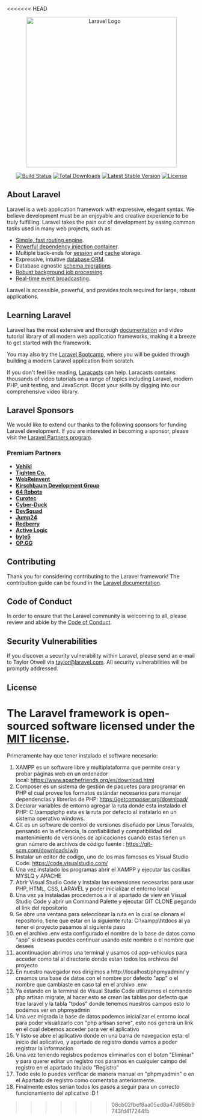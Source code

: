 <<<<<<< HEAD
<p align="center"><a href="https://laravel.com" target="_blank"><img src="https://raw.githubusercontent.com/laravel/art/master/logo-lockup/5%20SVG/2%20CMYK/1%20Full%20Color/laravel-logolockup-cmyk-red.svg" width="400" alt="Laravel Logo"></a></p>

<p align="center">
<a href="https://github.com/laravel/framework/actions"><img src="https://github.com/laravel/framework/workflows/tests/badge.svg" alt="Build Status"></a>
<a href="https://packagist.org/packages/laravel/framework"><img src="https://img.shields.io/packagist/dt/laravel/framework" alt="Total Downloads"></a>
<a href="https://packagist.org/packages/laravel/framework"><img src="https://img.shields.io/packagist/v/laravel/framework" alt="Latest Stable Version"></a>
<a href="https://packagist.org/packages/laravel/framework"><img src="https://img.shields.io/packagist/l/laravel/framework" alt="License"></a>
</p>

## About Laravel

Laravel is a web application framework with expressive, elegant syntax. We believe development must be an enjoyable and creative experience to be truly fulfilling. Laravel takes the pain out of development by easing common tasks used in many web projects, such as:

- [Simple, fast routing engine](https://laravel.com/docs/routing).
- [Powerful dependency injection container](https://laravel.com/docs/container).
- Multiple back-ends for [session](https://laravel.com/docs/session) and [cache](https://laravel.com/docs/cache) storage.
- Expressive, intuitive [database ORM](https://laravel.com/docs/eloquent).
- Database agnostic [schema migrations](https://laravel.com/docs/migrations).
- [Robust background job processing](https://laravel.com/docs/queues).
- [Real-time event broadcasting](https://laravel.com/docs/broadcasting).

Laravel is accessible, powerful, and provides tools required for large, robust applications.

## Learning Laravel

Laravel has the most extensive and thorough [documentation](https://laravel.com/docs) and video tutorial library of all modern web application frameworks, making it a breeze to get started with the framework.

You may also try the [Laravel Bootcamp](https://bootcamp.laravel.com), where you will be guided through building a modern Laravel application from scratch.

If you don't feel like reading, [Laracasts](https://laracasts.com) can help. Laracasts contains thousands of video tutorials on a range of topics including Laravel, modern PHP, unit testing, and JavaScript. Boost your skills by digging into our comprehensive video library.

## Laravel Sponsors

We would like to extend our thanks to the following sponsors for funding Laravel development. If you are interested in becoming a sponsor, please visit the [Laravel Partners program](https://partners.laravel.com).

### Premium Partners

- **[Vehikl](https://vehikl.com/)**
- **[Tighten Co.](https://tighten.co)**
- **[WebReinvent](https://webreinvent.com/)**
- **[Kirschbaum Development Group](https://kirschbaumdevelopment.com)**
- **[64 Robots](https://64robots.com)**
- **[Curotec](https://www.curotec.com/services/technologies/laravel/)**
- **[Cyber-Duck](https://cyber-duck.co.uk)**
- **[DevSquad](https://devsquad.com/hire-laravel-developers)**
- **[Jump24](https://jump24.co.uk)**
- **[Redberry](https://redberry.international/laravel/)**
- **[Active Logic](https://activelogic.com)**
- **[byte5](https://byte5.de)**
- **[OP.GG](https://op.gg)**

## Contributing

Thank you for considering contributing to the Laravel framework! The contribution guide can be found in the [Laravel documentation](https://laravel.com/docs/contributions).

## Code of Conduct

In order to ensure that the Laravel community is welcoming to all, please review and abide by the [Code of Conduct](https://laravel.com/docs/contributions#code-of-conduct).

## Security Vulnerabilities

If you discover a security vulnerability within Laravel, please send an e-mail to Taylor Otwell via [taylor@laravel.com](mailto:taylor@laravel.com). All security vulnerabilities will be promptly addressed.

## License

The Laravel framework is open-sourced software licensed under the [MIT license](https://opensource.org/licenses/MIT).
=======
Primeramente hay que tener instalado el software necesario:
1. XAMPP es un software libre y multiplataforma que permite crear y probar páginas web en un ordenador local: https://www.apachefriends.org/es/download.html
2. Composer es un sistema de gestión de paquetes para programar en PHP el cual provee los formatos estándar necesarios para manejar dependencias y librerías de PHP: https://getcomposer.org/download/
3. Declarar variables de entorno agregar la ruta donde esta instalado el PHP: C:\xampp\php esta es la ruta por defecto al instalarlo en un sistema operativo windows.
4. Git es un software de control de versiones diseñado por Linus Torvalds, pensando en la eficiencia, la confiabilidad y compatibilidad del mantenimiento de versiones de aplicaciones cuando estas tienen un gran número de archivos de código fuente : https://git-scm.com/downloads/win 
5. Instalar un editor de codigo, uno de los mas famosos es Visual Studio Code: https://code.visualstudio.com/
6. Una vez instalado los programas abrir el XAMPP y ejecutar las casillas MYSLQ y APACHE
7. Abrir Visual Studio Code y instalar las extensiones necesarias para usar PHP, HTML, CSS, LARAVEL y poder inicializar el entorno local
8. Una vez ya instaladas procedemos a ir al apartado de view en Visual Studio Code y abrir un Command Palette y ejecutar GIT CLONE pegando el link del repositorio
9. Se abre una ventana para seleccionar la ruta en la cual se clonara el repositorio, tiene que estar en la siguiente ruta: C:\xampp\htdocs al ya tener el proyecto pasamos al siguiente paso
10. en el archivo .env esta configurado el nombre de la base de datos como "app" si deseas puedes continuar usando este nombre o el nombre que desees
11. acontinuacion abrimos una terminal y usamos cd app-vehiculos para acceder como tal al directorio donde estan todos los archivos del proyecto
12. En nuestro navegador nos dirigimos a http://localhost/phpmyadmin/ y creamos una base de datos con el nombre por defecto "app" o el nombre que cambiaste en caso tal en el archivo .env
13. Ya estando en la terminal de Visual Studio Code utilizamos el comando php artisan migrate, al hacer esto se crean las tablas por defecto que trae laravel y la tabla "todos" donde tenemos nuestros campos esto lo podemos ver en phpmyadmin
14. Una vez migrada la base de datos podemos inicializar el entorno local para poder visualizarlo con "php artisan serve", esto nos genera un link en el cual debemos acceder para ver el aplicativo
15. Y listo se abre el aplicativo donde en una barra de navegacion esta: el inicio del aplicativo, y apartado de registro donde vamos a poder registrar la informacion
16. Una vez teniendo registros podemos eliminarlos con el boton "Eliminar" y para querer editar un registro nos paramos en cualquier campo del registro en el apartado titulado "Registro"
17. Todo esto lo puedes verificar de manera manual en "phpmyadmin" o en el Apartado de registro como comentaba anteriormente.
18. Finalmente estos serian todos los pasos a seguir para un correcto funcionamiento del aplicativo :D ! 
>>>>>>> 08cb02fbef8aa05ed8a47d858b9743fd417244fb
